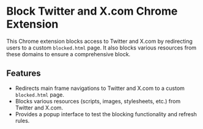 # Block Twitter and X.com Chrome Extension

This Chrome extension blocks access to Twitter and X.com by redirecting users to a custom `blocked.html` page. It also blocks various resources from these domains to ensure a comprehensive block.

## Features

- Redirects main frame navigations to Twitter and X.com to a custom `blocked.html` page.
- Blocks various resources (scripts, images, stylesheets, etc.) from Twitter and X.com.
- Provides a popup interface to test the blocking functionality and refresh rules.

